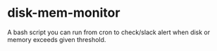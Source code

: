 # disk-mem-monitor
A bash script you can run from cron to check/slack alert when disk or memory exceeds given threshold.
